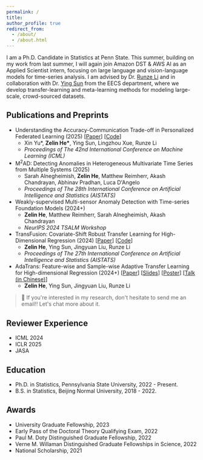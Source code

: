 ```yaml
---
permalink: /
title: 
author_profile: true
redirect_from: 
  - /about/
  - /about.html
---
```


I am a Ph.D. Candidate in Statistics at Penn State. This summer, building on my work from last summer, I will again join Amazon DST & AWS AI as an Applied Scientist intern, focusing on large language and vision-language models for time-series analysis. I am advised by Dr. [Runze Li](https://runzelipsu.github.io/) and in collaboration with Dr. [Ying Sun](https://ysunac.github.io/) from the EECS department, where we develop transfer-learning and meta-learning methods for modeling large-scale, crowd-sourced datasets.

## Publications and Preprints
- Understanding the Accuracy-Communication Trade-off in Personalized Federated Learning (2025) [[Paper](https://www.arxiv.org/abs/2410.08934)] [[Code](https://github.com/ZLHe0/fedprox-bilevel)]
  - Xin Yu\*, **Zelin He\***, Ying Sun, Lingzhou Xue, Runze Li
  - *Proceedings of The 42nd International Conference on Machine Learning (ICML)*
- M<sup>2</sup>AD: Detecting Anomalies in Heterogeneous Multivariate Time Series from Multiple Systems (2025)
  - Sarah Alnegheimish, **Zelin He**, Matthew Reimherr, Akash Chandrayan, Abhinav Pradhan, Luca D'Angelo 
  - *Proceedings of The 28th International Conference on Artificial Intelligence and Statistics (AISTATS)*
- Weakly-supervised Multi-sensor Anomaly Detection with Time-series Foundation Models (2024+)
  - **Zelin He**, Matthew Reimherr, Sarah Alnegheimish, Akash Chandrayan
  - *NeurIPS 2024 TSALM Workshop*
- TransFusion: Covariate-Shift Robust Transfer Learning for High-Dimensional Regression (2024) [[Paper](https://proceedings.mlr.press/v238/he24a.html)] [[Code](https://github.com/ZLHe0/TransFusion)]
  - **Zelin He**, Ying Sun, Jingyuan Liu, Runze Li
  - *Proceedings of The 27th International Conference on Artificial Intelligence and Statistics (AISTATS)*
- AdaTrans: Feature-wise and Sample-wise Adaptive Transfer Learning for High-dimensional Regression (2024+) [[Paper](https://arxiv.org/abs/2403.13565)] [[Slides](files/trans-slides.pdf)] [[Poster](files/trans-poster.pdf)] [[Talk (in Chinese)](https://www.xiong99.com.cn/p/t_pc/course_pc_detail/video/v_65fd4c40e4b0d84d784b4b1d)] 
  - **Zelin He**, Ying Sun, Jingyuan Liu, Runze Li

>  📧 If you're interested in my research, don't hesitate to send me an email!! Let's chat more about it.

## Reviewer Experience
- ICML 2024
- ICLR 2025
- JASA

## Education
- Ph.D. in Statistics, Pennsylvania State University, 2022 - Present.
- B.S. in Statistics, Beijing Normal University, 2018 - 2022.

## Awards
- University Graduate Fellowship, 2023
- Early Pass of the Doctoral Theory Qualifying Exam, 2022
- Paul M. Doty Distinguished Graduate Fellowship, 2022
- Verne M. Willaman Distinguished Graduate Fellowships in Science, 2022
- National Scholarship, 2021
